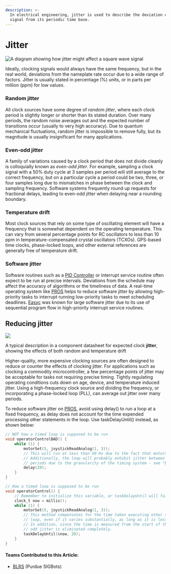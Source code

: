 ```yaml
---
description: >-
  In electrical engineering, jitter is used to describe the deviation of a clock
  signal from its periodic time base.
---
```


# Jitter

![ A diagram showing how jitter might affect a square wave signal](https://phabricator.purduesigbots.com/file/data/q5fv4gl3vwo3yjgdvbqh/PHID-FILE-4lipowbthyt2bsmgzc2k/clock\_jitter.jpg)

Ideally, clocking signals would always have the same frequency, but in the real world, deviations from the nameplate rate occur due to a wide range of factors. Jitter is usually stated in percentage (%) units, or in parts per million (ppm) for low values.

### Random jitter

All clock sources have some degree of _random jitter_, where each clock period is slightly longer or shorter than its stated duration. Over many periods, the random noise averages out and the expected number of transitions occur (usually to very high accuracy). Due to quantum mechanical fluctuations, random jitter is impossible to remove fully, but its magnitude is usually insignificant for many applications.

### Even-odd jitter

A family of variations caused by a clock period that does not divide cleanly is colloquially known as _even-odd jitter_. For example, sampling a clock signal with a 50% duty cycle at 3 samples per period will still average to the correct frequency, but on a particular cycle a period could be two, three, or four samples long due to mismatches in phase between the clock and sampling frequency. Software systems frequently round up requests for fractional delays, leading to even-odd jitter when delaying near a rounding boundary.

### Temperature drift

Most clock sources that rely on some type of oscillating element will have a frequency that is somewhat dependent on the operating temperature. This can vary from several percentage points for RC oscillators to less than 10 ppm in temperature-compensated crystal oscillators (TCXOs). GPS-based time clocks, phase-locked loops, and other external references are generally free of temperature drift.

### Software jitter

Software routines such as a [PID Controller](../../software/control-algorithms/pid-controller.md) or interrupt service routine often expect to be run at precise intervals. Deviations from the schedule may affect the accuracy of algorithms or the timeliness of data. A real-time operating system like [PROS](../../software/vex-programming-software/pros/) helps to reduce software jitter by allowing high-priority tasks to interrupt running low-priority tasks to meet scheduling deadlines. [Easyc](../../software/vex-programming-software/easyc.md) was known for large software jitter due to its use of sequential program flow in high-priority interrupt service routines.

## Reducing jitter

[![](https://phabricator.purduesigbots.com/file/data/grxt4aivw4hu6f6iuve4/PHID-FILE-6fgwss5vvbwvihgbx6eb/clock\_jitter\_datasheet.png)](https://phabricator.purduesigbots.com/file/data/grxt4aivw4hu6f6iuve4/PHID-FILE-6fgwss5vvbwvihgbx6eb/clock\_jitter\_datasheet.png)

A typical description in a component datasheet for expected clock **jitter**, showing the effects of both random and temperature drift

Higher-quality, more expensive clocking sources are often designed to reduce or counter the effects of clocking jitter. For applications such as clocking a commodity microcontroller, a few percentage points of jitter may be acceptable for tasks not requiring precise timing. Tightly regulating operating conditions cuts down on age, device, and temperature induced jitter. Using a high-frequency clock source and dividing the frequency, or incorporating a phase-locked loop (PLL), can average out jitter over many periods.

To reduce software jitter on [PROS](../../software/vex-programming-software/pros/), avoid using delay() to run a loop at a fixed frequency, as delay does not account for the time expended processing other statements in the loop. Use taskDelayUntil() instead, as shown below:

```c
// NOT how a timed loop is supposed to be run
void operatorControlBAD() {
    while (1) {
        motorSet(5, joystickReadAnalog(1, 3));
        // This will run at less than 50 Hz due to the fact that motorSet() takes time.
        // Additionally, the loop will probably exhibit jitter between 20 and 21 ms
        // periods due to the granularity of the timing system - see "Even-odd jitter".
        delay(20);
    }
}

// How a timed loop is supposed to be run
void operatorControl() {
    // Remember to initialize this variable, or taskDelayUntil will fail
    clock_t now = millis();
    while (1) {
        motorSet(5, joystickReadAnalog(1, 3));
        // This method compensates for the time taken executing other statements in the
        // loop, even if it varies substantially, as long as it is less than 20 ms.
        // In addition, since the time is measured from the start of the last loop, even
        // odd jitter is eliminated completely.
        taskDelayUntil(&now, 20);
    }
}
```

#### Teams Contributed to this Article:

* [BLRS](https://purduesigbots.com/) (Purdue SIGBots)
